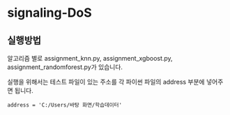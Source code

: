 # signaling-DoS
## 실행방법

알고리즘 별로 assignment_knn.py, assignment_xgboost.py, assignment_randomforest.py가 있습니다.

실행을 위해서는 테스트 파일이 있는 주소를 각 파이썬 파일의 address 부분에 넣어주면 됩니다.

    address = 'C:/Users/바탕 화면/학습데이터'

